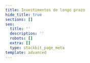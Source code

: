 ```yaml
---
title: Investimentos de longo prazo
hide_title: true
sections: []
seo:
  title: ''
  description: ''
  robots: []
  extra: []
  type: stackbit_page_meta
template: advanced
---
```

